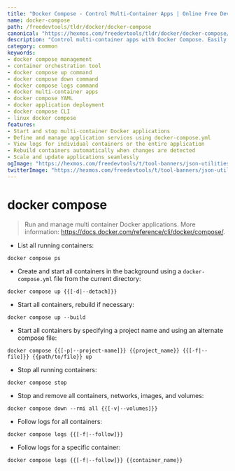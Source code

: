 ```yaml
---
title: "Docker Compose - Control Multi-Container Apps | Online Free DevTools by Hexmos"
name: docker-compose
path: /freedevtools/tldr/docker/docker-compose
canonical: "https://hexmos.com/freedevtools/tldr/docker/docker-compose/"
description: "Control multi-container apps with Docker Compose. Easily manage and orchestrate Docker applications with this powerful command-line tool. Free online tool, no registration required."
category: common
keywords:
- docker compose management
- container orchestration tool
- docker compose up command
- docker compose down command
- docker compose logs command
- docker multi-container apps
- docker compose YAML
- docker application deployment
- docker compose CLI
- linux docker compose
features:
- Start and stop multi-container Docker applications
- Define and manage application services using docker-compose.yml
- View logs for individual containers or the entire application
- Rebuild containers automatically when changes are detected
- Scale and update applications seamlessly
ogImage: "https://hexmos.com/freedevtools/t/tool-banners/json-utilities-banner.png"
twitterImage: "https://hexmos.com/freedevtools/t/tool-banners/json-utilities-banner.png"
---
```


# docker compose

> Run and manage multi container Docker applications.
> More information: <https://docs.docker.com/reference/cli/docker/compose/>.

- List all running containers:

`docker compose ps`

- Create and start all containers in the background using a `docker-compose.yml` file from the current directory:

`docker compose up {{[-d|--detach]}}`

- Start all containers, rebuild if necessary:

`docker compose up --build`

- Start all containers by specifying a project name and using an alternate compose file:

`docker compose {{[-p|--project-name]}} {{project_name}} {{[-f|--file]}} {{path/to/file}} up`

- Stop all running containers:

`docker compose stop`

- Stop and remove all containers, networks, images, and volumes:

`docker compose down --rmi all {{[-v|--volumes]}}`

- Follow logs for all containers:

`docker compose logs {{[-f|--follow]}}`

- Follow logs for a specific container:

`docker compose logs {{[-f|--follow]}} {{container_name}}`
